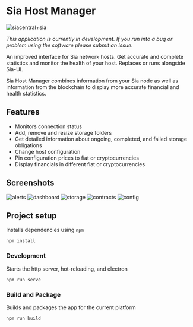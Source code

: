 # Sia Host Manager

![siacentral+sia](https://imgur.com/MtDubn1.png)

*This application is currently in development. If you run into a bug or problem using the software please submit an issue.*

An improved interface for Sia network hosts. Get accurate and complete statistics and 
monitor the health of your host. Replaces or runs alongside Sia-UI.

Sia Host Manager combines information from your Sia node as well as information from the blockchain to display more accurate financial and health statistics.

## Features

+ Monitors connection status
+ Add, remove and resize storage folders
+ Get detailed information about ongoing, completed, and failed storage obligations
+ Change host configuration
+ Pin configuration prices to fiat or cryptocurrencies
+ Display financials in different fiat or cryptocurrencies

## Screenshots

![alerts](https://siacentral-public.s3.us-east-2.amazonaws.com/res/alerts.png)
![dashboard](https://siacentral-public.s3.us-east-2.amazonaws.com/res/dashboard.png)
![storage](https://siacentral-public.s3.us-east-2.amazonaws.com/res/storage.png)
![contracts](https://siacentral-public.s3.us-east-2.amazonaws.com/res/contracts.png)
![config](https://siacentral-public.s3.us-east-2.amazonaws.com/res/config.png)

## Project setup

Installs dependencies using `npm`

```
npm install
```

### Development

Starts the http server, hot-reloading, and electron

```
npm run serve
```

### Build and Package

Builds and packages the app for the current platform

```
npm run build
```

